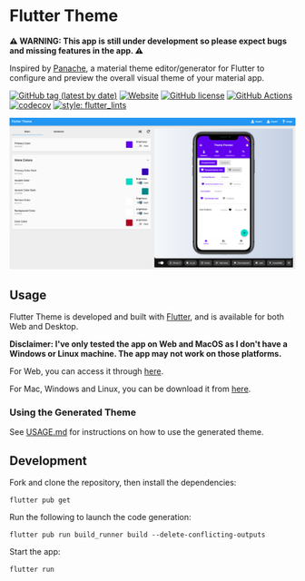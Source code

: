 # Flutter Theme

**⚠️ WARNING: This app is still under development so please expect bugs and missing features in the app. ⚠️**

Inspired by [Panache](https://github.com/rxlabz/panache), a material theme editor/generator for Flutter to configure and preview the overall visual theme of your material app.

[![GitHub tag (latest by date)](https://img.shields.io/github/v/tag/zeshuaro/flutter_theme?color=orange&label=version)](https://github.com/zeshuaro/flutter_theme/releases)
[![Website](https://img.shields.io/website?url=https%3A%2F%2Fzeshuaro.github.io%2Fflutter_theme%2F)](https://zeshuaro.github.io/flutter_theme/)
[![GitHub license](https://img.shields.io/github/license/zeshuaro/flutter_theme)](https://github.com/zeshuaro/flutter_theme/blob/main/LICENSE)
[![GitHub Actions](https://github.com/zeshuaro/flutter_theme/actions/workflows/github_actions.yml/badge.svg)](https://github.com/zeshuaro/flutter_theme/actions/workflows/github_actions.yml)
[![codecov](https://codecov.io/gh/zeshuaro/flutter_theme/branch/main/graph/badge.svg?token=4YM0WZFH3I)](https://codecov.io/gh/zeshuaro/flutter_theme)
[![style: flutter_lints](https://img.shields.io/badge/style-flutter__lints-4BC0F5.svg)](https://pub.dev/packages/flutter_lints)

![Flutter Theme Screenshot](images/screenshot.png)

## Usage

Flutter Theme is developed and built with [Flutter](https://flutter.dev/), and is available for both Web and Desktop.

**Disclaimer: I've only tested the app on Web and MacOS as I don't have a Windows or Linux machine. The app may not work on those platforms.**

For Web, you can access it through [here](https://zeshuaro.github.io/flutter_theme/). 

For Mac, Windows and Linux, you can be download it from [here](https://github.com/zeshuaro/flutter_theme/releases).

### Using the Generated Theme

See [USAGE.md](USAGE.md) for instructions on how to use the generated theme.

## Development

Fork and clone the repository, then install the dependencies:

    flutter pub get

Run the following to launch the code generation:

    flutter pub run build_runner build --delete-conflicting-outputs

Start the app:

    flutter run